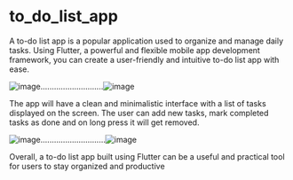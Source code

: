 # to_do_list_app
A to-do list app is a popular application used to organize and manage daily tasks. Using Flutter, a powerful and flexible mobile app development framework, you can create a user-friendly and intuitive to-do list app with ease.

![image](https://user-images.githubusercontent.com/91030529/231207720-7d342a38-a8ef-45d3-84eb-df5275cf8268.png)............................![image](https://user-images.githubusercontent.com/91030529/231210697-297cfe39-24d3-4f62-a1c1-e0e35648641c.png)




The app will have a clean and minimalistic interface with a list of tasks displayed on the screen. The user can add new tasks, mark completed tasks as done and on long press it will get removed.

![image](https://user-images.githubusercontent.com/91030529/231209151-aa0f2fe9-122f-4b79-899c-b0a248eba812.png).............................![image](https://user-images.githubusercontent.com/91030529/231210324-7874c261-b69c-4ba1-8f2d-7b3b3dadabd7.png)









Overall, a to-do list app built using Flutter can be a useful and practical tool for users to stay organized and productive
